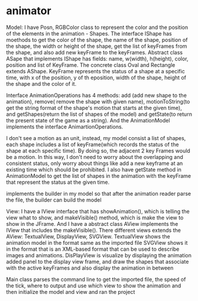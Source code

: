 # animator
Model:
I have Posn, RGBColor class to represent the color and the position of the elements in the animation - Shapes. The interface IShape has moethods to get the color of the shape, 
the name of the shape, position of the shape, the width or height of the shape, get the list of keyFrames from the shape, and also add new keyFrame to the keyFrames.
Abstract class ASape that implements IShape has fields: name, w(width), h(height), color, position and list of KeyFrame. The concrete class Oval and Rectangle extends AShape. 
KeyFrame represents the status of a shape at a specific time, with x of the position, y of th eposition, width of the shape, height of the shape and the color of it.

Interface AnimationOperations has 4 methods: add (add new shape to the animation), remove( remove the shape with given name), 
motionToString(to get the string format of the shape's motion that starts at the given time), and getShapes(return the list of shapes of the model) 
and getState(to return the present state of the game as a string). And the AnimationModel implements the interface AnimartionOperations.

I don't see a motion as an unit, instead, my model consist a list of shapes,
each shape includes a list of keyFrame(which records the status of the shape at each specific time). By doing so, the adjacent 2 key Frames would be a motion. In this way,
I don't need to worry about the overlapping and consistent status, only worry about things like add a new keyframe at an existing time which should be prohibited. 
I also have getState method in AnimationModel to get the list of shapes in the animation with the keyFrame that represent the status at the given time.

implements the builder in my model so that after the animation reader parse the file, the builder can build the model 


View:
I have a IView interface that has showAnimation(), which is telling the view what to show, and makeVisible() method, which is make the view to show in the JFrame.
And I have a abstract class AView implements the IView that includes the makeVisible().
There different views extends the AView: TextualView, DisplayView, SVGView.
TextualView shows the animation model in the format same as the imported file
SVGView shows it in the format that is an XML-based format that can be used to describe images and animations. 
DisPlayView is visualize by displaying the animation
added panel to the display view frame, and draw the shapes that associate with the active keyFrames 
and also display the animation in between

Main class parses the command line to get the imported file, the speed of the tick, where to output and use which view to show the animation
and then initialize the model and view and ran the project

